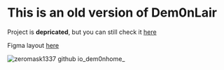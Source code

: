 # This is an old version of Dem0nLair

Project is **depricated**, but you can still check it [here](https://zeromask1337.github.io/dem0nhome/)

Figma layout [here](https://www.figma.com/file/9ro1foj4Svqg1rzH2rEvAQ/Dem0nizer-home?node-id=0%3A1)

![zeromask1337 github io_dem0nhome_](https://user-images.githubusercontent.com/22420621/117802287-f827e980-b25d-11eb-8d91-98c602cd6264.png)
